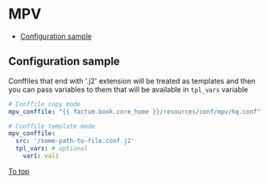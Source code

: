 # <a id="top"></a>MPV

* [Configuration sample](#configuration-sample)

## Configuration sample

Conffiles that end with '.j2' extension will be treated as templates and then you can pass variables to them that will be available in `tpl_vars` variable

```yaml
# Conffile copy mode
mpv_conffile: "{{ factum.book.core_home }}/resources/conf/mpv/hq.conf"
```

```yaml
# Conffile template mode
mpv_conffile:
  src: '/some-path-to-file.conf.j2'
  tpl_vars: # optional
    var1: val1
```

[To top]

[To top]: #top
